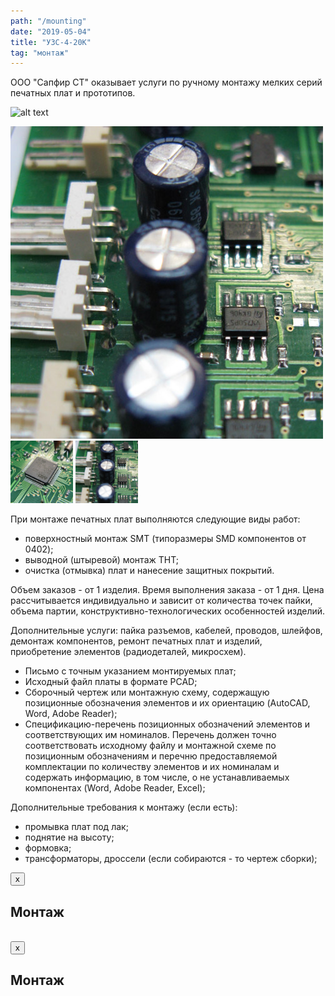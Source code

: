 ```yaml
---
path: "/mounting"
date: "2019-05-04"
title: "УЗС-4-20К"
tag: "монтаж"
---
```


<p>ООО "Сапфир СТ" оказывает услуги по ручному монтажу мелких серий печатных плат и прототипов.</p>

![alt text](/static/so-8_500x500-7a3154a2da3b03111b50d1fab2e83a60.jpg "Logo Title Text 1")

<a href="/images/so-8_500x500.jpg" class="modal" title="увеличить"><img class='full-img' src="../images/so-8_500x500.jpg" /></a>
<img src="../images/sold_contoller_500x500.jpg" alt="Монтаж" width="100px" />
<a href="#modal1" class="btn" data-toggle="modal"><img src="../images/so-8_500x500.jpg" alt="Монтаж" width="100px" /></a>
<p>При монтаже печатных плат выполняются следующие виды работ:<br>

* поверхностный монтаж SMT (типоразмеры SMD компонентов от 0402); 
* выводной (штыревой) монтаж THT; 
* очистка (отмывка) плат и нанесение защитных покрытий.

<p>Объем заказов - от 1 изделия. Время выполнения заказа - от 1 дня. Цена рассчитывается индивидуально и зависит от количества точек пайки, объема партии, конструктивно-технологических особенностей изделий.</p>

Дополнительные услуги: пайка разъемов, кабелей, проводов, шлейфов, демонтаж компонентов, ремонт печатных плат и изделий, приобретение элементов (радиодеталей, микросхем).

<ul>
<li>Письмо с точным указанием монтируемых плат;</li>
<li>Исходный файл платы в формате PCAD;</li>
<li>Сборочный чертеж или монтажную схему, содержащую позиционные обозначения элементов и их ориентацию (AutoCAD, Word, Adobe Reader);</li>
<li>Спецификацию-перечень позиционных обозначений элементов и соответствующих им номиналов. Перечень должен точно соответствовать исходному файлу и монтажной схеме по позиционным обозначениям и перечню предоставляемой комплектации по количеству элементов и их номиналам и содержать информацию, в том числе, о не устанавливаемых компонентах (Word, Adobe Reader, Excel);</li>
</ul>
<p>Дополнительные требования к монтажу (если есть):</p>
<ul>
<li>промывка плат под лак;</li>
<li>поднятие на высоту;</li>
<li>формовка;</li>
<li>трансформаторы, дроссели (если собираются - то чертеж сборки);</li>
</ul>
<div id="modal" class="modal fade" tabindex="-1">
<div class="modal-dialog">
<div class="modal-header"><button type="button" class="close" data-dismiss="modal">x</button>
<h2>Монтаж</h2>
</div>
<div class="modal-body"><img src="/images/services/sold_contoller_500x500.jpg" alt="" width="500px" /></div>
</div>
</div>
<div id="modal1" class="modal fade" tabindex="-1">
<div class="modal-dialog">
<div class="modal-header"><button type="button" class="close" data-dismiss="modal">x</button>
<h2>Монтаж</h2>
</div>
<div class="modal-body"><img src="/images/services/so-8_500x500.jpg" alt="" width="500px" /></div>
</div>
</div> 	</div>